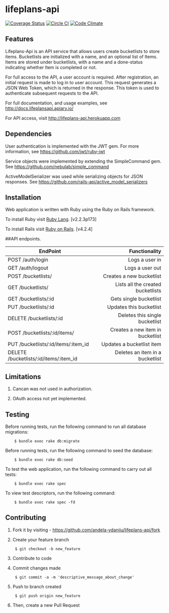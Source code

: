 # lifeplans-api
[![Coverage Status](https://coveralls.io/repos/github/andela-ydaniju/lifeplans-api/badge.svg?branch=ft-bucketlist-model-112129783)](https://coveralls.io/github/andela-ydaniju/lifeplans-api?branch=ft-bucketlist-model-112129783) [![Circle CI](https://circleci.com/gh/andela-ydaniju/lifeplans-api.svg?style=svg)](https://circleci.com/gh/andela-ydaniju/lifeplans-api) [![Code Climate](https://codeclimate.com/github/andela-ydaniju/lifeplans-api/badges/gpa.svg)](https://codeclimate.com/github/andela-ydaniju/lifeplans-api)

## Features

Lifeplans-Api is an API service that allows users create bucketlists to store items. Bucketlists are initialized with a name, and an optional list of Items. Items are stored under bucketlists, with a name and a done-status indicating whether Item is completed or not.

For full access to the API, a user account is required. After registration, an initial request is made to log in to user account. This request generates a JSON Web Token, which is returned in the response. This token is used to authenticate subsequent requests to the API. 

For full documentation, and usage examples, see http://docs.lifeplansapi.apiary.io/

For API access, visit http://lifeplans-api.herokuapp.com

## Dependencies

User authentication is implemented with the JWT gem. For more information, see https://github.com/jwt/ruby-jwt

Service objects were implemented by extending the SimpleCommand gem. See https://github.com/nebulab/simple_command

ActiveModelSerializer was used while serializing objects for JSON responses. See https://github.com/rails-api/active_model_serializers

## Installation

Web application is written with Ruby using the Ruby on Rails framework.

To install Ruby visit [Ruby Lang](https://www.ruby-lang.org). [v2.2.3p173]

To install Rails visit [Ruby on Rails](http://rubyonrails.org/). [v4.2.4]


##API endpoints.

| EndPoint                                |   Functionality                      |
| --------------------------------------- | ------------------------------------:|
| POST /auth/login                        | Logs a user in                       |
| GET /auth/logout                        | Logs a user out                      |
| POST /bucketlists/                      | Creates a new bucketlist             |
| GET /bucketlists/                       | Lists all the created bucketlists    |
| GET /bucketlists/:id                    | Gets single bucketlist               |
| PUT /bucketlists/:id                    | Updates this bucketlist              |
| DELETE /bucketlists/:id                 | Deletes this single bucketlist       |
| POST /bucketlists/:id/items/            | Creates a new item in bucketlist     |
| PUT /bucketlists/:id/items/:item_id     | Updates a bucketlist item            |
| DELETE /bucketlists/:id/items/:item_id  | Deletes an item in a bucketlist      |


## Limitations

1.  Cancan was not used in authorization.

2.  OAuth access not yet implemented.

## Testing

Before running tests, run the following command to run all database migrations:

        $ bundle exec rake db:migrate

Before running tests, run the following command to seed the database:

        $ bundle exec rake db:seed

To test the web application, run the following command to carry out all tests:

        $ bundle exec rake spec

To view test descriptors, run the following command:

        $ bundle exec rake spec -fd

## Contributing

1. Fork it by visiting - https://github.com/andela-ydaniju/lifeplans-api/fork

2. Create your feature branch

        $ git checkout -b new_feature
    
3. Contribute to code

4. Commit changes made

        $ git commit -a -m 'descriptive_message_about_change'
    
5. Push to branch created

        $ git push origin new_feature
    
6. Then, create a new Pull Request
